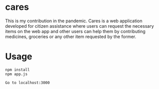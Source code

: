 # cares
This is my contribution in the pandemic. Cares is a web application developed for citizen assistance where users can request the necessary items on the web app and other users can help them by contributing medicines, groceries or any other item requested by the former.

# Usage
```
npm install
npm app.js

Go to localhost:3000
```
